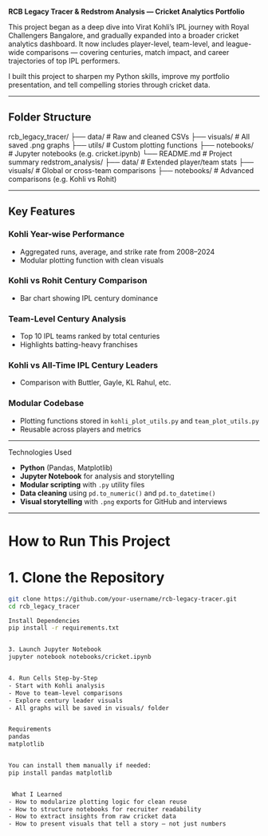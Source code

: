 **RCB Legacy Tracer & Redstrom Analysis — Cricket Analytics Portfolio**

This project began as a deep dive into Virat Kohli’s IPL journey with Royal Challengers Bangalore, and gradually expanded into a broader cricket analytics dashboard. It now includes player-level, team-level, and league-wide comparisons — covering centuries, match impact, and career trajectories of top IPL performers.

I built this project to sharpen my Python skills, improve my portfolio presentation, and tell compelling stories through cricket data.

---

##  Folder Structure
rcb_legacy_tracer/ ├── data/                  # Raw and cleaned CSVs ├── visuals/               # All saved .png graphs ├── utils/                 # Custom plotting functions ├── notebooks/             # Jupyter notebooks (e.g. cricket.ipynb) └── README.md              # Project summary
redstrom_analysis/ ├── data/                  # Extended player/team stats ├── visuals/               # Global or cross-team comparisons ├── notebooks/             # Advanced comparisons (e.g. Kohli vs Rohit)

---

##  Key Features

###  Kohli Year-wise Performance
- Aggregated runs, average, and strike rate from 2008–2024
- Modular plotting function with clean visuals

###  Kohli vs Rohit Century Comparison
- Bar chart showing IPL century dominance

###  Team-Level Century Analysis
- Top 10 IPL teams ranked by total centuries
- Highlights batting-heavy franchises

###  Kohli vs All-Time IPL Century Leaders
- Comparison with Buttler, Gayle, KL Rahul, etc.

###  Modular Codebase
- Plotting functions stored in `kohli_plot_utils.py` and `team_plot_utils.py`
- Reusable across players and metrics

---

Technologies Used

- **Python** (Pandas, Matplotlib)
- **Jupyter Notebook** for analysis and storytelling
- **Modular scripting** with `.py` utility files
- **Data cleaning** using `pd.to_numeric()` and `pd.to_datetime()`
- **Visual storytelling** with `.png` exports for GitHub and interviews

---

# How to Run This Project

# 1. Clone the Repository

```bash
git clone https://github.com/your-username/rcb-legacy-tracer.git
cd rcb_legacy_tracer

Install Dependencies
pip install -r requirements.txt


3. Launch Jupyter Notebook
jupyter notebook notebooks/cricket.ipynb


4. Run Cells Step-by-Step
- Start with Kohli analysis
- Move to team-level comparisons
- Explore century leader visuals
- All graphs will be saved in visuals/ folder


Requirements
pandas
matplotlib


You can install them manually if needed:
pip install pandas matplotlib


 What I Learned
- How to modularize plotting logic for clean reuse
- How to structure notebooks for recruiter readability
- How to extract insights from raw cricket data
- How to present visuals that tell a story — not just numbers

